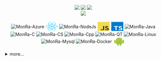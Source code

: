 <!--Hello
<h2><img src="https://emojis.slackmojis.com/emojis/images/1531849430/4246/blob-sunglasses.gif?1531849430" width="30"/> Hi There👋 , I'm MonRá! <img src="https://media.giphy.com/media/12oufCB0MyZ1Go/giphy.gif" width="50"><img src="https://i.giphy.com/9KawrQzIwdAYg.webp" width="50"></h2>
-->

<div>
  </p>
  <div align="center">
   <a href="https://www.facebook.com/ramon.chaib" target="_blank"><img src="https://img.shields.io/badge/-Facebook-%230077B5?style=for-the-badge&logo=facebook&logoColor=white" target="_blank"></a> 
  <a href="https://www.instagram.com/monrapps/" target="_blank"><img src="https://img.shields.io/badge/-Instagram-%23E4405F?style=for-the-badge&logo=instagram&logoColor=white" target="_blank"></a>
  <a href="https://www.linkedin.com/in/ramon-chaib-27007635/" target="_blank"><img src="https://img.shields.io/badge/-LinkedIn-%230077B5?style=for-the-badge&logo=linkedin&logoColor=white" target="_blank"></a>   
</div>

<div align="center">
  <img src="https://i.giphy.com/MM0Jrc8BHKx3y.webp">
</div>
  
 <div style="display: inline_block" align="center"><br>
  <img align="center" alt="MonRa-Azure" height="30" width="40" src="https://cdn.jsdelivr.net/gh/devicons/devicon/icons/azure/azure-original.svg">
  <img align="center" alt="MonRa-React" height="30" width="40" src="https://raw.githubusercontent.com/devicons/devicon/master/icons/react/react-original.svg">
  <img align="center" alt="MonRa-NodeJs" height="30" width="40" src="https://cdn.jsdelivr.net/gh/devicons/devicon/icons/nodejs/nodejs-original.svg">
  <img align="center" alt="MonRa-Js" height="30" width="40" src="https://raw.githubusercontent.com/devicons/devicon/master/icons/javascript/javascript-original.svg">     <img align="center" alt="MonRa-Ts" height="30" width="40" src="https://raw.githubusercontent.com/devicons/devicon/master/icons/typescript/typescript-original.svg">
  <img align="center" alt="MonRa-Java" height="30" width="40" src="https://cdn.jsdelivr.net/gh/devicons/devicon/icons/java/java-original.svg">
  <img align="center" alt="MonRa-C" height="30" width="40" src="https://cdn.jsdelivr.net/gh/devicons/devicon/icons/c/c-original.svg">
  <img align="center" alt="MonRa-CS" height="30" width="40" src="https://cdn.jsdelivr.net/gh/devicons/devicon/icons/csharp/csharp-original.svg">
  <img align="center" alt="MonRa-Cpp" height="30" width="40" src="https://cdn.jsdelivr.net/gh/devicons/devicon/icons/cplusplus/cplusplus-original.svg">
  <img align="center" alt="MonRa-QT" height="30" width="40" src="https://cdn.jsdelivr.net/gh/devicons/devicon/icons/qt/qt-original.svg">
  <img align="center" alt="MonRa-Linux" height="30" width="40" src="https://cdn.jsdelivr.net/gh/devicons/devicon/icons/linux/linux-original.svg">
  <img align="center" alt="MonRa-Mysql" height="30" width="40" src="https://cdn.jsdelivr.net/gh/devicons/devicon/icons/mysql/mysql-original.svg">
  <img align="center" alt="MonRa-Docker" height="30" width="40" src="https://cdn.jsdelivr.net/gh/devicons/devicon/icons/docker/docker-original.svg">  
  <img align="center" alt="MonRa-Android" height="30" width="40" src="https://github.com/devicons/devicon/blob/master/icons/android/android-original.svg">
  
</div>
</a>

</br>
<!--
[![github activity graph](https://activity-graph.herokuapp.com/graph?username=monrapps&theme=chartreuse-dark)](https://github.com/monrapps/)
-->
<div>
<details>
      <summary>more...</summary>
      
<!--
### <img src="https://media.giphy.com/media/VgCDAzcKvsR6OM0uWg/giphy.gif" width="50"> A little more about me...  

```javascript
const monra = {
    pronouns: "He" | "Him",
    code: ["any"],
    askMeAbout: ["any"],
    technologies: {
        backEnd: {
            js: ["any"],
        },
        mobileApp: {
            native: ["Android Development"]
        },
        devOps: ["AWS", "Docker🐳", "Route53", "Nginx"],
        databases: ["mongo", "MySql", "sqlite"],
        misc: ["Firebase", "Socket.IO", "selenium", "open-cv", "php", "SuiteApp"]
    },
    architecture: ["Serverless Architecture", "Progressive web applications", "Single page applications"],
    currentFocus: "Building Robots to ease opertations",
    funFact: "There are two ways to write error-free programs; only the third one works"
};
```
-->

---
<!--START_SECTION:waka-->
![Code Time](http://img.shields.io/badge/Code%20Time-1%2C290%20hrs%2055%20mins-blue)

![Profile Views](http://img.shields.io/badge/Profile%20Views-0-blue)

![Lines of code](https://img.shields.io/badge/From%20Hello%20World%20I%27ve%20Written-5.0%20million%20lines%20of%20code-blue)

**🐱 My GitHub Data** 

> 📦 73.0 kB Used in GitHub's Storage 
 > 
> 🏆 4,101 Contributions in the Year 2025
 > 
> 🚫 Not Opted to Hire
 > 
> 📜 25 Public Repositories 
 > 
> 🔑 22 Private Repositories 
 > 
**I'm an Early 🐤** 

```text
🌞 Morning                9778 commits        ████████░░░░░░░░░░░░░░░░░   31.61 % 
🌆 Daytime                13201 commits       ███████████░░░░░░░░░░░░░░   42.68 % 
🌃 Evening                4361 commits        ████░░░░░░░░░░░░░░░░░░░░░   14.10 % 
🌙 Night                  3592 commits        ███░░░░░░░░░░░░░░░░░░░░░░   11.61 % 
```
📅 **I'm Most Productive on Thursday** 

```text
Monday                   5667 commits        █████░░░░░░░░░░░░░░░░░░░░   18.32 % 
Tuesday                  5788 commits        █████░░░░░░░░░░░░░░░░░░░░   18.71 % 
Wednesday                5896 commits        █████░░░░░░░░░░░░░░░░░░░░   19.06 % 
Thursday                 6647 commits        █████░░░░░░░░░░░░░░░░░░░░   21.49 % 
Friday                   4316 commits        ███░░░░░░░░░░░░░░░░░░░░░░   13.95 % 
Saturday                 1480 commits        █░░░░░░░░░░░░░░░░░░░░░░░░   04.78 % 
Sunday                   1138 commits        █░░░░░░░░░░░░░░░░░░░░░░░░   03.68 % 
```


📊 **This Week I Spent My Time On** 

```text
🕑︎ Time Zone: America/Sao_Paulo

💬 Programming Languages: 
No Activity Tracked This Week

🔥 Editors: 
No Activity Tracked This Week

🐱‍💻 Projects: 
No Activity Tracked This Week

💻 Operating System: 
No Activity Tracked This Week
```

**I Mostly Code in C++** 

```text
C                        17 repos            █████░░░░░░░░░░░░░░░░░░░░   18.09 % 
Python                   14 repos            ████░░░░░░░░░░░░░░░░░░░░░   14.89 % 
JavaScript               9 repos             ██░░░░░░░░░░░░░░░░░░░░░░░   09.57 % 
Shell                    6 repos             ██░░░░░░░░░░░░░░░░░░░░░░░   06.38 % 
HTML                     6 repos             ██░░░░░░░░░░░░░░░░░░░░░░░   06.38 % 
```



**Timeline**

![Lines of Code chart](https://raw.githubusercontent.com/monrapps/monrapps/master/assets/bar_graph.png)


 Last Updated on 16/09/2025 20:11:05 UTC
<!--END_SECTION:waka-->
